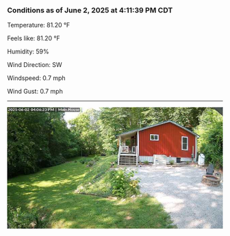 ### Conditions as of June 2, 2025 at 4:11:39 PM CDT 

Temperature: 81.20 &deg;F

Feels like: 81.20 &deg;F

Humidity: 59%

Wind Direction: SW

Windspeed: 0.7 mph

Wind Gust: 0.7 mph

---

<img src="./images/latest.jpeg"/>

